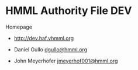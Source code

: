 # HMML Authority File DEV

Homepage

* http://dev.haf.vhmml.org

* Daniel Gullo [dgullo@hmml.org](mailto:dgullo@hmml.org)
* John Meyerhofer [jmeyerhof001@hmml.org](mailto:jmeyerhof001@hmml.org)
